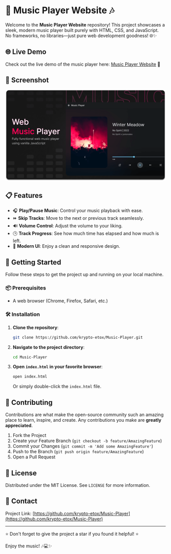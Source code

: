 # 🎵 Music Player Website 🎶

Welcome to the **Music Player Website** repository! This project showcases a sleek, modern music player built purely with HTML, CSS, and JavaScript. No frameworks, no libraries—just pure web development goodness! 🌐✨

## 🌐 Live Demo

Check out the live demo of the music player here: [Music Player Website](https://krypto-etox.github.io/Music-Player/) 🚀

## 📸 Screenshot

![Music Player Screenshot](readme-images/desktop.png)

## 📋 Features

- 🎧 **Play/Pause Music**: Control your music playback with ease.
- ⏩ **Skip Tracks**: Move to the next or previous track seamlessly.
- 🔊 **Volume Control**: Adjust the volume to your liking.
- 🕒 **Track Progress**: See how much time has elapsed and how much is left.
- 💅 **Modern UI**: Enjoy a clean and responsive design.

## 🚀 Getting Started

Follow these steps to get the project up and running on your local machine.

### 📦 Prerequisites

- A web browser (Chrome, Firefox, Safari, etc.)

### 🛠️ Installation

1. **Clone the repository**:

   ```bash
   git clone https://github.com/krypto-etox/Music-Player.git
   ```

2. **Navigate to the project directory**:

   ```bash
   cd Music-Player
   ```

3. **Open `index.html` in your favorite browser**:

   ```bash
   open index.html
   ```

   Or simply double-click the `index.html` file.

## 🤝 Contributing

Contributions are what make the open-source community such an amazing place to learn, inspire, and create. Any contributions you make are **greatly appreciated**.

1. Fork the Project
2. Create your Feature Branch (`git checkout -b feature/AmazingFeature`)
3. Commit your Changes (`git commit -m 'Add some AmazingFeature'`)
4. Push to the Branch (`git push origin feature/AmazingFeature`)
5. Open a Pull Request

## 📄 License

Distributed under the MIT License. See `LICENSE` for more information.

## 📧 Contact

Project Link: [https://github.com/krypto-etox/Music-Player](https://github.com/krypto-etox/Music-Player)

---

⭐️ Don't forget to give the project a star if you found it helpful! ⭐️

Enjoy the music! 🎶💻✨

